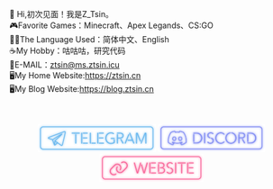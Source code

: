 👋 Hi,初次见面！我是Z_Tsin。<br>
🎮Favorite Games：Minecraft、Apex Legands、CS:GO<br>
🏳️‍🌈The Language Used：简体中文、English<br>
☕My Hobby：咕咕咕，研究代码<br>
📧E-MAIL：ztsin@ms.ztsin.icu<br>
🖥️My Home Website:https://ztsin.cn<br>
🖥️My Blog Website:https://blog.ztsin.cn<br>

<p align="center"> 
  </br></br>
  <a href="https://t.me/Z_Tsin"><img src="https://github.com/solstice23/solstice23/raw/master/social-badges-neon/social-telegram.svg" width="210px"/></a>
  <a href="https://discord.com/users/1048935111523045417"><img src="https://github.com/solstice23/solstice23/raw/master/social-badges-neon/social-discord.svg" width="190px"/></a>
  <a href="https://ztsin.cn"><img src="https://github.com/solstice23/solstice23/raw/master/social-badges-neon/social-website.svg" width="185px"/></a>
  </br></br></br>
</p>
